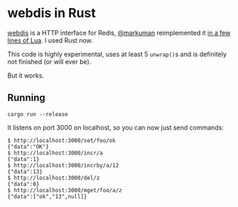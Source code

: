 # webdis in Rust

[webdis](http://webd.is/) is a HTTP interface for Redis, [@markuman](https://github.com/markuman) reimplemented it [in a few lines of Lua](https://github.com/markuman/tinywebdis/blob/master/turbowebdis.lua).
I used Rust now.

This code is highly experimental, uses at least 5 `unwrap()`s and is definitely not finished (or will ever be).

But it works.

## Running

```
cargo run --release
```

It listens on port 3000 on localhost, so you can now just send commands:

```
$ http://localhost:3000/set/foo/ok
{"data":"OK"}
$ http://localhost:3000/incr/a
{"data":1}
$ http://localhost:3000/incrby/a/12
{"data":13}
$ http://localhost:3000/del/z
{"data":0}
$ http://localhost:3000/mget/foo/a/z
{"data":["ok","13",null]}
```
